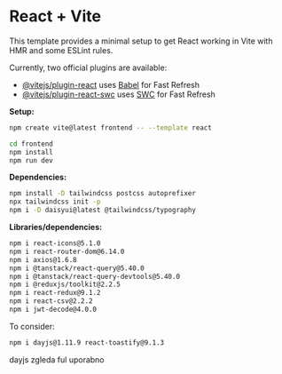 # React + Vite

This template provides a minimal setup to get React working in Vite with HMR and some ESLint rules.

Currently, two official plugins are available:

- [@vitejs/plugin-react](https://github.com/vitejs/vite-plugin-react/blob/main/packages/plugin-react/README.md) uses [Babel](https://babeljs.io/) for Fast Refresh
- [@vitejs/plugin-react-swc](https://github.com/vitejs/vite-plugin-react-swc) uses [SWC](https://swc.rs/) for Fast Refresh

**Setup:**

```sh
npm create vite@latest frontend -- --template react

cd frontend
npm install
npm run dev
```

**Dependencies:**

```sh
npm install -D tailwindcss postcss autoprefixer
npx tailwindcss init -p
npm i -D daisyui@latest @tailwindcss/typography
```

**Libraries/dependencies:**

```sh
npm i react-icons@5.1.0
npm i react-router-dom@6.14.0
npm i axios@1.6.8
npm i @tanstack/react-query@5.40.0
npm i @tanstack/react-query-devtools@5.40.0
npm i @reduxjs/toolkit@2.2.5
npm i react-redux@9.1.2
npm i react-csv@2.2.2
npm i jwt-decode@4.0.0
```

To consider:

```sh
npm i dayjs@1.11.9 react-toastify@9.1.3
```

dayjs zgleda ful uporabno
